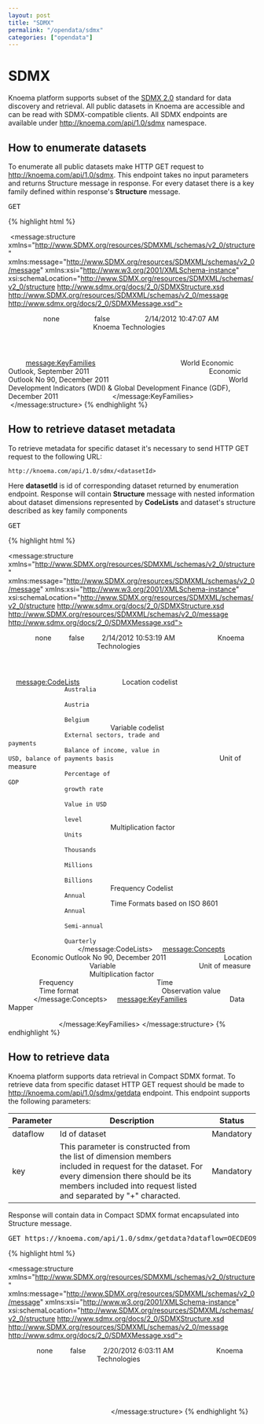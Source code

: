 ```yaml
---
layout: post
title: "SDMX"
permalink: "/opendata/sdmx"
categories: ["opendata"]
---
```


# SDMX

Knoema platform supports subset of the [SDMX 2.0](https://sdmx.org/?page_id=16 "SDMX 2.0 Technical Specifications") standard for data discovery and retrieval. All public datasets in Knoema are accessible and can be read with SDMX-compatible clients. All SDMX endpoints are available under http://knoema.com/api/1.0/sdmx namespace. 

## How to enumerate datasets

To enumerate all public datasets make HTTP GET request to <http://knoema.com/api/1.0/sdmx>. This endpoint takes no input parameters and returns Structure message in response. For every dataset there is a key family defined within response's **Structure** message.

<pre>GET <https://knoema.com/api/1.0/sdmx></pre>
{% highlight html %}
<?xml version="1.0" encoding="utf-8"?>
 <message:structure xmlns="http://www.SDMX.org/resources/SDMXML/schemas/v2_0/structure" xmlns:message="http://www.SDMX.org/resources/SDMXML/schemas/v2_0/message" xmlns:xsi="http://www.w3.org/2001/XMLSchema-instance" xsi:schemaLocation="http://www.SDMX.org/resources/SDMXML/schemas/v2_0/structure http://www.sdmx.org/docs/2_0/SDMXStructure.xsd http://www.SDMX.org/resources/SDMXML/schemas/v2_0/message http://www.sdmx.org/docs/2_0/SDMXMessage.xsd">
         <Header xmlns="http://www.SDMX.org/resources/SDMXML/schemas/v2_0/message">
                 <Id>none</Id>
                 <Truncated>false</Truncated>
                 <Prepared>2/14/2012 10:47:07 AM</Prepared>
                 <Sender Id="Knoema">
                         <name xml:lang="en">Knoema Technologies</name>
                 </Sender>
         </Header>
         <message:KeyFamilies>
                 <Keyfamily Id="IMFWEO2011Sep" AgencyId="knoema">
                         <Name xml:lang="en">World Economic Outlook, September 2011</Name>
                 </Keyfamily>
                 <Keyfamily Id="OECDEO90" AgencyId="knoema">
                         <Name xml:lang="en">Economic Outlook No 90, December 2011</Name>
                 </Keyfamily>
                 <Keyfamily Id="WBWDIGDF2011Dec" AgencyId="knoema">
                         <Name xml:lang="en">World Development Indicators (WDI) & Global Development Finance (GDF), December 2011</Name>
                 </Keyfamily>
         </message:KeyFamilies>
 </message:structure>
{% endhighlight %}

## How to retrieve dataset metadata

To retrieve metadata for specific dataset it's necessary to send HTTP GET request to the following URL:

```
http://knoema.com/api/1.0/sdmx/<datasetId>
```

Here **datasetId** is id of corresponding dataset returned by enumeration endpoint. Response will contain **Structure** message with nested information about dataset dimensions represented by **CodeLists** and dataset's structure described as key family components

<pre>GET <https://knoema.com/api/1.0/sdmx/OECDEO90></pre>
{% highlight html %}
<?xml version="1.0" encoding="utf-8"?>
<message:structure xmlns="http://www.SDMX.org/resources/SDMXML/schemas/v2_0/structure" xmlns:message="http://www.SDMX.org/resources/SDMXML/schemas/v2_0/message" xmlns:xsi="http://www.w3.org/2001/XMLSchema-instance" xsi:schemaLocation="http://www.SDMX.org/resources/SDMXML/schemas/v2_0/structure http://www.sdmx.org/docs/2_0/SDMXStructure.xsd http://www.SDMX.org/resources/SDMXML/schemas/v2_0/message http://www.sdmx.org/docs/2_0/SDMXMessage.xsd">
    <Header xmlns="http://www.SDMX.org/resources/SDMXML/schemas/v2_0/message">
        <Id>none</Id>
        <Truncated>false</Truncated>
        <Prepared>2/14/2012 10:53:19 AM</Prepared>
        <Sender Id="Knoema">
            <name xml:lang="en">Knoema Technologies</name>
        </Sender>
    </Header>
    <message:CodeLists>
        <CodeList id="CL_OECDEO90_Location" agencyId="Knoema" isFinal="True">
            <Name xml:lang="en">Location codelist</Name>
            <Code value="1000000">
                <Description xml:lang="en">Australia</Description>
            </Code>
            <Code value="1000010">
                <Description xml:lang="en">Austria</Description>
            </Code>
            <Code value="1000020">
                <Description xml:lang="en">Belgium</Description>
            </Code>
        </CodeList>
        <CodeList id="CL_OECDEO90_Variable" agencyId="Knoema" isFinal="True">
            <Name xml:lang="en">Variable codelist</Name>
            <Code value="1000000">
                <Description xml:lang="en">External sectors, trade and payments</Description>
            </Code>
            <Code value="1000010" parentCode="1000000">
                <Description xml:lang="en">Balance of income, value in USD, balance of payments basis</Description>
            </Code>
        </CodeList>
        <CodeList id="CL_OECDEO90_UNIT" agencyId="Knoema" isFinal="True">
            <Name xml:lang="en">Unit of measure</Name>
            <Code value="1192020">
                <Description xml:lang="en">Percentage of GDP</Description>
            </Code>
            <Code value="1190640">
                <Description xml:lang="en">growth rate</Description>
            </Code>
            <Code value="1192040">
                <Description xml:lang="en">Value in USD</Description>
            </Code>
            <Code value="1192000">
                <Description xml:lang="en">level</Description>
            </Code>
        </CodeList>
        <CodeList id="CL_UNIT_MULT" agencyId="Knoema" isFinal="True">
            <Name xml:lang="en">Multiplication factor</Name>
            <Code value="1">
                <Description xml:lang="en">Units</Description>
            </Code>
            <Code value="1000">
                <Description xml:lang="en">Thousands</Description>
            </Code>
            <Code value="1000000">
                <Description xml:lang="en">Millions</Description>
            </Code>
            <Code value="1000000000">
                <Description xml:lang="en">Billions</Description>
            </Code>
        </CodeList>
        <CodeList id="CL_FREQ" agencyId="Knoema" isFinal="True">
            <Name xml:lang="en">Frequency Codelist</Name>
            <Code value="A">
                <Description xml:lang="en">Annual</Description>
            </Code>
        </CodeList>
        <CodeList id="CL_TIME_FORMAT" agencyId="Knoema" isFinal="True">
            <Name xml:lang="en">Time Formats based on ISO 8601</Name>
            <Code value="P1Y">
                <Description xml:lang="en">Annual</Description>
            </Code>
            <Code value="P6M">
                <Description xml:lang="en">Semi-annual</Description>
            </Code>
            <Code value="P3M">
                <Description xml:lang="en">Quarterly</Description>
            </Code>
        </CodeList>
    </message:CodeLists>
    <message:Concepts>
        <ConceptScheme id="OECDEO90" agencyId="Knoema" isFinal="True">
            <Name xml:lang="en">Economic Outlook No 90, December 2011</Name>
            <Concept id="Location" agencyId="Knoema">
                <name xml:lang="en">Location</name>
            </Concept>
            <Concept id="Variable" agencyId="Knoema">
                <name xml:lang="en">Variable</name>
            </Concept>
            <Concept id="UNIT" agencyId="Knoema">
                <name xml:lang="en">Unit of measure</name>
            </Concept>
            <Concept id="UNIT_MULT" agencyId="Knoema">
                <name xml:lang="en">Multiplication factor</name>
            </Concept>
            <Concept id="FREQ" agencyId="Knoema">
                <name xml:lang="en">Frequency</name>
            </Concept>
            <Concept id="TIME_PERIOD" agencyId="Knoema">
                <name xml:lang="en">Time</name>
            </Concept>
            <Concept id="TIME_FORMAT" agencyId="Knoema">
                <name xml:lang="en">Time format</name>
            </Concept>
            <Concept id="OBS_VALUE" agencyId="Knoema">
                <name xml:lang="en">Observation value</name>
            </Concept>
        </ConceptScheme>
    </message:Concepts>
    <message:KeyFamilies>
        <KeyFamily id="OECDEO90" agencyId="Knoema" isfinal="True">
            <Name xml:lang="en">Data Mapper</Name>
            <Components>
                <Dimension conceptRef="Location" conceptSchemaRef="OECDEO90" conceptVersion="1.0" conceptSchemeAgency="Knoema" codelist="CL_Location" codelistVersion="1.0" codelistAgency="Knoema" />
                <Dimension conceptRef="Variable" conceptSchemaRef="OECDEO90" conceptVersion="1.0" conceptSchemeAgency="Knoema" codelist="CL_Variable" codelistVersion="1.0" codelistAgency="Knoema" />
                <Dimension conceptRef="FREQ" conceptSchemaRef="OECDEO90" conceptVersion="1.0" conceptSchemeAgency="Knoema" codelist="CL_OECDEO90_FREQ" codelistVersion="1.0" codelistAgency="Knoema" isFrequencyDimension="True" />
                <TimeDimension ConceptRef="Time_period" conceptSchemeRef="OECDEO90" />
                <PrimaryMeasure conceptRef="OBS_VALUE" conceptSchemeRef="OECDEO90">
                    <TextFormat TextType="Double" />
                </PrimaryMeasure>
                <Attribute conceptref="UNIT" conceptSchemeRef="OECDEO90" conceptSchemeAgency="Knoema" codelist="CL_OECDEO90_UNIT" codelistAgency="Knoema" attachmentLevel="series" attachmentStatus="Mandatory" />
                <Attribute conceptref="UNIT_MULT" conceptSchemeRef="OECDEO90" conceptSchemeAgency="Knoema" codelist="CL_UNIT_MULT" codelistAgency="Knoema" attachmentLevel="series" attachmentStatus="Mandatory" />
                <Attribute conceptref="TIME_FORMAT" conceptSchemeRef="OECDEO90" conceptSchemeAgency="Knoema" codelist="CL_TIME_FORMAT" codelistAgency="Knoema" attachmentLevel="series" attachmentStatus="Mandatory" isTimeFormat="True">
                    <TextFormat TextType="String" />
                </Attribute>
            </Components>
        </KeyFamily>
    </message:KeyFamilies>
</message:structure>
{% endhighlight %}

## How to retrieve data

Knoema platform supports data retrieval in Compact SDMX format. To retrieve data from specific dataset HTTP GET request should be made to <http://knoema.com/api/1.0/sdmx/getdata> endpoint. This endpoint supports the following parameters:

|Parameter  |Description  |Status   |
|-----------|-------------|---------|
|dataflow   |Id of dataset|Mandatory|
|key        |This parameter is constructed from the list of dimension members included in request for the dataset. For every dimension there should be its members included into request listed and separated by "+" characted.      |Mandatory|

Response will contain data in Compact SDMX format encapsulated into Structure message.

<pre>GET https://knoema.com/api/1.0/sdmx/getdata?dataflow=OECDEO90&key=1000000+1000010+1000020.1000020.A</pre>
{% highlight html %}
<?xml version="1.0" encoding="utf-8"?>
<message:structure xmlns="http://www.SDMX.org/resources/SDMXML/schemas/v2_0/structure" xmlns:message="http://www.SDMX.org/resources/SDMXML/schemas/v2_0/message" xmlns:xsi="http://www.w3.org/2001/XMLSchema-instance" xsi:schemaLocation="http://www.SDMX.org/resources/SDMXML/schemas/v2_0/structure http://www.sdmx.org/docs/2_0/SDMXStructure.xsd http://www.SDMX.org/resources/SDMXML/schemas/v2_0/message http://www.sdmx.org/docs/2_0/SDMXMessage.xsd">
    <Header xmlns="http://www.SDMX.org/resources/SDMXML/schemas/v2_0/message">
        <Id>none</Id>
        <Truncated>false</Truncated>
        <Prepared>2/20/2012 6:03:11 AM</Prepared>
        <Sender Id="Knoema">
            <name xml:lang="en">Knoema Technologies</name>
        </Sender>
    </Header>
    <Dataset xmlns="http://stats.oecd.org/Index.aspx">
        <Series Location="1000000" Variable="1000020" UNIT="Value in USD" UNIT_MULT="1" FREQ="A" TIME_FORMAT="P1Y">
            <Obs TIME_PERIOD="2008-01-01" OBS_VALUE="-48887064092.1203" />
            <Obs TIME_PERIOD="2009-01-01" OBS_VALUE="-43660522540.4393" />
            <Obs TIME_PERIOD="2010-01-01" OBS_VALUE="-33074447795.7296" />
            <Obs TIME_PERIOD="2011-01-01" OBS_VALUE="-24339007669.6158" />
            <Obs TIME_PERIOD="2012-01-01" OBS_VALUE="-21623949952.2715" />
            <Obs TIME_PERIOD="2013-01-01" OBS_VALUE="-32571575009.217" />
        </Series>
        <Series Location="1000010" Variable="1000020" UNIT="Value in USD" UNIT_MULT="1" FREQ="A" TIME_FORMAT="P1Y">
            <Obs TIME_PERIOD="2008-01-01" OBS_VALUE="20222082482.4646" />
            <Obs TIME_PERIOD="2009-01-01" OBS_VALUE="10391675554.0401" />
            <Obs TIME_PERIOD="2010-01-01" OBS_VALUE="11183006638.9317" />
            <Obs TIME_PERIOD="2011-01-01" OBS_VALUE="12653155894.7951" />
            <Obs TIME_PERIOD="2012-01-01" OBS_VALUE="14300321657.1923" />
            <Obs TIME_PERIOD="2013-01-01" OBS_VALUE="16707885963.3034" />
        </Series>
        <Series Location="1000020" Variable="1000020" UNIT="Value in USD" UNIT_MULT="1" FREQ="A" TIME_FORMAT="P1Y">
            <Obs TIME_PERIOD="2008-01-01" OBS_VALUE="-8030980304.67331" />
            <Obs TIME_PERIOD="2009-01-01" OBS_VALUE="-7464292628.42687" />
            <Obs TIME_PERIOD="2010-01-01" OBS_VALUE="6802282510.28172" />
            <Obs TIME_PERIOD="2011-01-01" OBS_VALUE="-2555054223.40259" />
            <Obs TIME_PERIOD="2012-01-01" OBS_VALUE="-1735537471.83463" />
            <Obs TIME_PERIOD="2013-01-01" OBS_VALUE="-1001621409.48415" />
        </Series>
    </Dataset>
</message:structure>
{% endhighlight %}